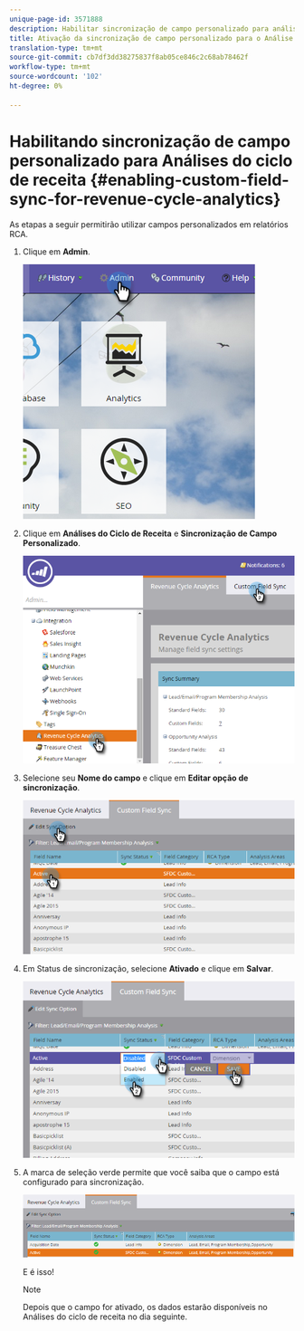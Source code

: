 ```yaml
---
unique-page-id: 3571888
description: Habilitar sincronização de campo personalizado para análise de ciclo de receita - Documentos do marketing - Documentação do produto
title: Ativação da sincronização de campo personalizado para o Análise do ciclo de receita
translation-type: tm+mt
source-git-commit: cb7df3dd38275837f8ab05ce846c2c68ab78462f
workflow-type: tm+mt
source-wordcount: '102'
ht-degree: 0%

---
```



# Habilitando sincronização de campo personalizado para Análises do ciclo de receita {#enabling-custom-field-sync-for-revenue-cycle-analytics}

As etapas a seguir permitirão utilizar campos personalizados em relatórios RCA.

1. Clique em **Admin**.

   ![](assets/one.png)

1. Clique em **Análises do Ciclo de Receita** e **Sincronização de Campo Personalizado**.

   ![](assets/two.png)

1. Selecione seu **Nome do campo** e clique em **Editar opção de sincronização**.

   ![](assets/three.png)

1. Em Status de sincronização, selecione **Ativado** e clique em **Salvar**.

   ![](assets/four.png)

1. A marca de seleção verde permite que você saiba que o campo está configurado para sincronização.

   ![](assets/five.png)

   E é isso!

   >[!NOTE]
   >
   >Depois que o campo for ativado, os dados estarão disponíveis no Análises do ciclo de receita no dia seguinte.
